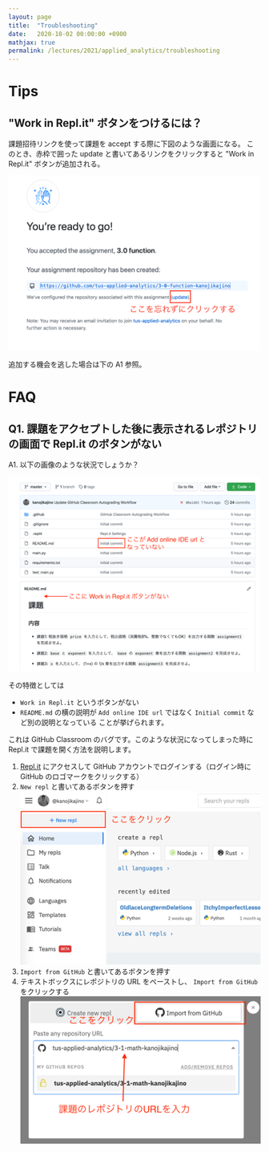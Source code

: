```yaml
---
layout: page
title:  "Troubleshooting"
date:   2020-10-02 00:00:00 +0900
mathjax: true
permalink: /lectures/2021/applied_analytics/troubleshooting
---
```


# Tips

## "Work in Repl.it" ボタンをつけるには？

課題招待リンクを使って課題を accept する際に下図のような画面になる。
このとき、赤枠で囲った update と書いてあるリンクをクリックすると "Work in Repl.it" ボタンが追加される。

![Work in Repl.it ボタン](troubleshooting_img/add_badge.png)

追加する機会を逃した場合は下の A1 参照。

# FAQ

## Q1. 課題をアクセプトした後に表示されるレポジトリの画面で Repl.it のボタンがない

A1. 以下の画像のような状況でしょうか？

![Repl.itのボタンがない](troubleshooting_img/no_replit/no_replit_button.png)

その特徴としては
- `Work in Repl.it` というボタンがない
- `README.md` の横の説明が `Add online IDE url` ではなく `Initial commit` など別の説明となっている
ことが挙げられます。

これは GitHub Classroom のバグです。このような状況になってしまった時に Repl.it で課題を開く方法を説明します。

1. [Repl.it](https://repl.it) にアクセスして GitHub アカウントでログインする（ログイン時に GitHub のロゴマークをクリックする）
1. `New repl` と書いてあるボタンを押す
![Repl.it home](troubleshooting_img/no_replit/replit_home.png)
1. `Import from GitHub` と書いてあるボタンを押す
1. テキストボックスにレポジトリの URL をペーストし、 `Import from GitHub` をクリックする
![Import from GitHub](troubleshooting_img/no_replit/import_from_github.png)
